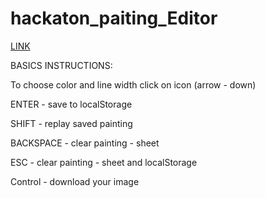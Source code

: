 # hackaton_paiting_Editor
 
[LINK]()


BASICS INSTRUCTIONS: 

To choose color and line width click on icon (arrow - down)

ENTER - save to localStorage

SHIFT - replay saved painting

BACKSPACE - clear painting - sheet

ESC - clear painting - sheet and localStorage

Control - download your image


